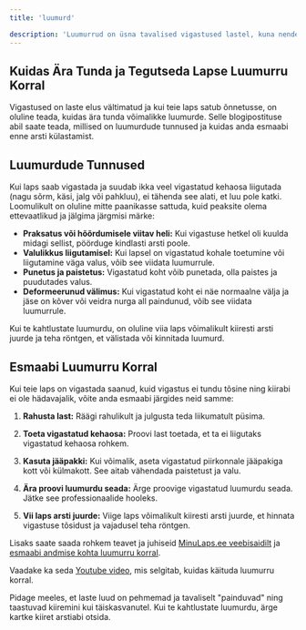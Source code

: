 ```yaml
---
title: 'luumurd'

description: 'Luumurrud on üsna tavalised vigastused lastel, kuna nende luud arenevad ja kasvavad. Luumurrud võivad juhtuda mängides, sporti tehes või isegi igapäevaste tegevuste käigus'
---
```


## Kuidas Ära Tunda ja Tegutseda Lapse Luumurru Korral

Vigastused on laste elus vältimatud ja kui teie laps satub õnnetusse, on oluline teada, kuidas ära tunda võimalikke luumurde. Selle blogipostituse abil saate teada, millised on luumurdude tunnused ja kuidas anda esmaabi enne arsti külastamist.

## Luumurdude Tunnused

Kui laps saab vigastada ja suudab ikka veel vigastatud kehaosa liigutada (nagu sõrm, käsi, jalg või pahkluu), ei tähenda see alati, et luu pole katki. Loomulikult on oluline mitte paanikasse sattuda, kuid peaksite olema ettevaatlikud ja jälgima järgmisi märke:

- **Praksatus või hõõrdumisele viitav heli:** Kui vigastuse hetkel oli kuulda midagi sellist, pöörduge kindlasti arsti poole.
- **Valulikkus liigutamisel:** Kui lapsel on vigastatud kohale toetumine või liigutamine väga valus, võib see viidata luumurrule.
- **Punetus ja paistetus:** Vigastatud koht võib punetada, olla paistes ja puudutades valus.
- **Deformeerunud välimus:** Kui vigastatud koht ei näe normaalne välja ja jäse on kõver või veidra nurga all paindunud, võib see viidata luumurrule.

Kui te kahtlustate luumurdu, on oluline viia laps võimalikult kiiresti arsti juurde ja teha röntgen, et välistada või kinnitada luumurd.

## Esmaabi Luumurru Korral

Kui teie laps on vigastada saanud, kuid vigastus ei tundu tõsine ning kiirabi ei ole hädavajalik, võite anda esmaabi järgides neid samme:

1. **Rahusta last:** Räägi rahulikult ja julgusta teda liikumatult püsima.

2. **Toeta vigastatud kehaosa:** Proovi last toetada, et ta ei liigutaks vigastatud kehaosa rohkem.

3. **Kasuta jääpakki:** Kui võimalik, aseta vigastatud piirkonnale jääpakiga kott või külmakott. See aitab vähendada paistetust ja valu.

4. **Ära proovi luumurdu seada:** Ärge proovige vigastatud luumurdu seada. Jätke see professionaalide hooleks.

5. **Vii laps arsti juurde:** Viige laps võimalikult kiiresti arsti juurde, et hinnata vigastuse tõsidust ja vajadusel teha röntgen.

Lisaks saate saada rohkem teavet ja juhiseid [MinuLaps.ee veebisaidilt](https://www.minulaps.ee/turvalisus/luumurrud-ja-nikastused-kuidas-ara-tunda) ja [esmaabi andmise kohta luumurru korral](https://www.minulaps.ee/turvalisus/esmaabi-luumurru-korral).

Vaadake ka seda [Youtube video](https://youtu.be/eLQr6sHN8bo), mis selgitab, kuidas käituda luumurru korral.

Pidage meeles, et laste luud on pehmemad ja tavaliselt "painduvad" ning taastuvad kiiremini kui täiskasvanutel. Kui te kahtlustate luumurdu, ärge kartke kiiret arstiabi otsida.
